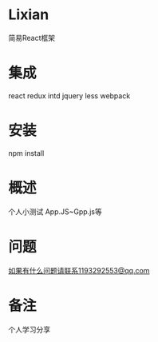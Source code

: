 # Lixian
简易React框架
# 集成
react
redux
intd
jquery
less
webpack
# 安装
npm install
# 概述
个人小测试
App.JS~Gpp.js等
# 问题
如果有什么问题请联系1193292553@qq.com
# 备注
个人学习分享
